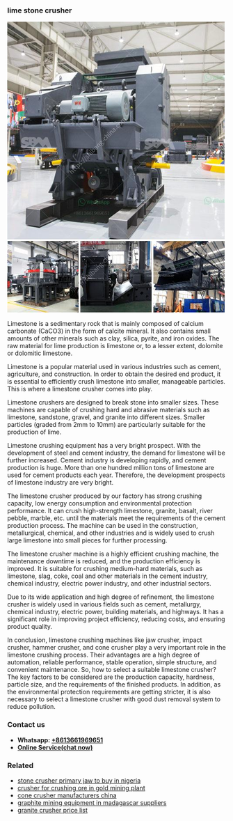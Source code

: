 <h3>lime stone crusher</h3><img src='1706766870.jpg' alt=''><p>Limestone is a sedimentary rock that is mainly composed of calcium carbonate (CaCO3) in the form of calcite mineral. It also contains small amounts of other minerals such as clay, silica, pyrite, and iron oxides. The raw material for lime production is limestone or, to a lesser extent, dolomite or dolomitic limestone.</p><p>Limestone is a popular material used in various industries such as cement, agriculture, and construction. In order to obtain the desired end product, it is essential to efficiently crush limestone into smaller, manageable particles. This is where a limestone crusher comes into play.</p><p>Limestone crushers are designed to break stone into smaller sizes. These machines are capable of crushing hard and abrasive materials such as limestone, sandstone, gravel, and granite into different sizes. Smaller particles (graded from 2mm to 10mm) are particularly suitable for the production of lime.</p><p>Limestone crushing equipment has a very bright prospect. With the development of steel and cement industry, the demand for limestone will be further increased. Cement industry is developing rapidly, and cement production is huge. More than one hundred million tons of limestone are used for cement products each year. Therefore, the development prospects of limestone industry are very bright.</p><p>The limestone crusher produced by our factory has strong crushing capacity, low energy consumption and environmental protection performance. It can crush high-strength limestone, granite, basalt, river pebble, marble, etc. until the materials meet the requirements of the cement production process. The machine can be used in the construction, metallurgical, chemical, and other industries and is widely used to crush large limestone into small pieces for further processing.</p><p>The limestone crusher machine is a highly efficient crushing machine, the maintenance downtime is reduced, and the production efficiency is improved. It is suitable for crushing medium-hard materials, such as limestone, slag, coke, coal and other materials in the cement industry, chemical industry, electric power industry, and other industrial sectors.</p><p>Due to its wide application and high degree of refinement, the limestone crusher is widely used in various fields such as cement, metallurgy, chemical industry, electric power, building materials, and highways. It has a significant role in improving project efficiency, reducing costs, and ensuring product quality.</p><p>In conclusion, limestone crushing machines like jaw crusher, impact crusher, hammer crusher, and cone crusher play a very important role in the limestone crushing process. Their advantages are a high degree of automation, reliable performance, stable operation, simple structure, and convenient maintenance. So, how to select a suitable limestone crusher? The key factors to be considered are the production capacity, hardness, particle size, and the requirements of the finished products. In addition, as the environmental protection requirements are getting stricter, it is also necessary to select a limestone crusher with good dust removal system to reduce pollution.</p><h3>Contact us</h3><ul><li><strong>Whatsapp:&nbsp;<a href="https://wa.me/8613661969651">+8613661969651</a></strong></li><li><a href="https://swt.shibang-china.com/?git&amp;zhl&amp;lime stone crusher"><strong>Online Service(chat now)</strong></a></li></ul><h3>Related</h3><ul><li><a href='stone crusher primary jaw to buy in nigeria.md'>stone crusher primary jaw to buy in nigeria</a></li><li><a href='crusher for crushing ore in gold mining plant.md'>crusher for crushing ore in gold mining plant</a></li><li><a href='cone crusher manufacturers china.md'>cone crusher manufacturers china</a></li><li><a href='graphite mining equipment in madagascar suppliers.md'>graphite mining equipment in madagascar suppliers</a></li><li><a href='granite crusher price list.md'>granite crusher price list</a></li></ul>